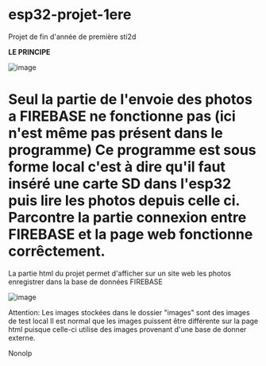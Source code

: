 
# esp32-projet-1ere
Projet de fin d'année de première sti2d

**__LE PRINCIPE__**


![image](https://github.com/Nonolp/esp32-projet-1ere/assets/78102501/f943a033-8e59-4216-a520-f40e42577bb3)


Seul la partie de l'envoie des photos a FIREBASE ne fonctionne pas (ici n'est même pas présent dans le programme)
Ce programme est sous forme local c'est à dire qu'il faut inséré une carte SD dans l'esp32 puis lire les photos depuis celle ci.
Parcontre la partie connexion entre FIREBASE et la page web fonctionne corrêctement.
=======

La partie html du projet permet d'afficher sur un site web les photos enregistrer dans la base de données FIREBASE 

![image](https://github.com/Nonolp/esp32-projet-1ere/assets/78102501/d825ed16-e67f-4f35-b63b-faade4404eb9)

Attention:
Les images stockées dans le dossier "images" sont des images de test local
Il est normal que les images puissent être différente sur la page html puisque celle-ci utilise des images provenant
d'une base de donner externe.

Nonolp


